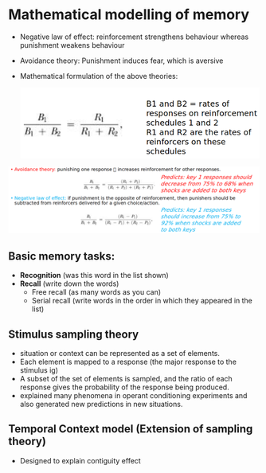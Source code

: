 # Mathematical modelling of memory

- Negative law of effect: reinforcement strengthens behaviour whereas punishment weakens behaviour

- Avoidance theory: Punishment induces fear, which is aversive

- Mathematical formulation of the above theories:

  ![image-20221016120712728](./images/image-20221016120712728.png)

![image-20221016120718490](./images/image-20221016120718490.png)



## Basic memory tasks:

- **Recognition** (was this word in the list shown)
- **Recall** (write down the words)
  - Free recall (as many words as you can)
  - Serial recall (write words in the order in which they appeared in the list)



## Stimulus sampling theory

- situation or context can be represented as a set of elements.
- Each element is mapped to a response (the major response to the stimulus ig)
- A subset of the set of elements is sampled, and the ratio of each response gives the probability of the response being produced.
- explained many phenomena in operant conditioning experiments and also generated new predictions in new situations.



## Temporal Context model (Extension of sampling theory)

- Designed to explain contiguity effect